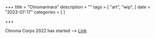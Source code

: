 +++
title = "Chromarinara"
description = ""
tags = [
 "art",
 "wip",
]
date = "2022-07-17"
categories = [
]

+++

Chroma Corps 2022 has started --> [Link](https://youtu.be/nG8HRUlzLZM)
